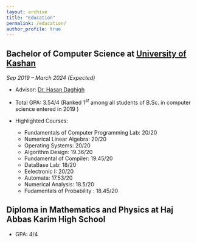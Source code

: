 ```yaml
---
layout: archive
title: "Education"
permalink: /education/
author_profile: true
---
```


## Bachelor of Computer Science at [University of Kashan](https://kashanu.ac.ir/en)

*Sep 2019 – March 2024 (Expected)*

- Advisor: [Dr. Hasan Daghigh   ](https://faculty.kashanu.ac.ir/daghigh/en)

- Total GPA: 3.54/4  (Ranked $1^s{^t}$ among all students of B.Sc. in computer science entered in 2019 )

- Highlighted Courses:
   * Fundamentals of Computer Programming Lab: 20/20
   * Numerical Linear Algebra: 20/20
   * Operating Systems: 20/20
   * Algorithm Design: 19.36/20 
   * Fundamental of Compiler: 19.45/20
   * DataBase Lab: 18/20 
   * Eelectronic I: 20/20
   * Automata: 17.53/20 
   * Numerical Analysis: 18.5/20
   * Fudamentals of Probability : 18.45/20


## Diploma in Mathematics and Physics at Haj Abbas Karim High School


- GPA: 4/4